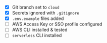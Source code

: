 
- [x] Git branch set to `cloud`
- [x] Secrets ignored with `.gitignore`
- [x] `.env.example` files added
- [ ] AWS Access Key or SSO profile configured
- [ ] AWS CLI installed & tested
- [ ] `serverless` CLI installed
